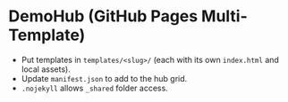 
# DemoHub (GitHub Pages Multi-Template)
- Put templates in `templates/<slug>/` (each with its own `index.html` and local assets).
- Update `manifest.json` to add to the hub grid.
- `.nojekyll` allows `_shared` folder access.
